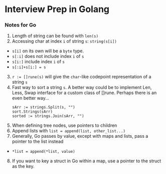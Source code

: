 # Interview Prep in Golang

### Notes for Go

1. Length of string can be found with `len(s)`
2. Accessing char at index `i` of string `s`: `string(s[i])`
  * `s[i]` on its own will be a `byte` type.
  * `s[:i]` does not include index `i` of `s`
  * `s[i:]` include index `i` of `s`
  * `s[:i]+s[i:] = s`
3. `r := []rune(s)` will give the `char`-like codepoint representation of a string `s`
4. Fast way to sort a string `s`. A better way could be to implement Len, Less, Swap interface
   for a custom class of []rune. Perhaps there is an even better way...
   ```golang
   sArr := strings.Split(s, "")
   sort.Strings(sArr)
   sorted := strings.Join(sArr, "")
   ```
5. When defining tree nodes, use pointers to children
6. Append lists with `list = append(list, other_list...)`
7. Generally, Go passes by value, except with maps and lists, pass a pointer to the list instead
 * `*list = append(*list, value)`
8. If you want to key a struct in Go within a map, use a pointer to the struct as the key.